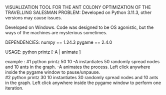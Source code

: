 VISUALIZATION TOOL FOR THE ANT COLONY OPTIMIZATION OF THE TRAVELLING SALESMAN PROBLEM:
Developed on Python 3.11.3, other versions may cause issues.

Developed on Windows. Code was designed to be OS agonistic, but the ways of the machines are mysterious sometimes.

DEPENDENCIES:
    numpy == 1.24.3
    pygame == 2.4.0  


USAGE:
python printz <number nodes> <number ants> [-A | animate ]

example :
#1 python printz 50 10 -A instantiates 50 randomly spread nodes and 10 ants in the graph. -A animates the process. 
Left click anywhere inside the pygame window to pause/unpause.  
#2 python printz 30 10 instantiates 30 randomly spread nodes and 10 ants in the graph. Left click anywhere inside the pygame window to perform one iteration.          
